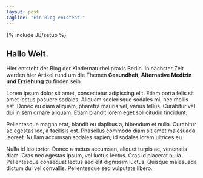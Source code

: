 ```yaml
---
layout: post
tagline: "Ein Blog entsteht."
---
```

{% include JB/setup %}

## Hallo Welt.

Hier entsteht der Blog der Kindernaturheilpraxis Berlin.
In nächster Zeit werden hier Artikel rund um die Themen **Gesundheit, Alternative Medizin und Erziehung** zu finden sein.

Lorem ipsum dolor sit amet, consectetur adipiscing elit. Etiam porta felis sit amet lectus posuere sodales. Aliquam scelerisque sodales mi, nec mollis est. Donec eu diam aliquam, pharetra mauris vel, varius tellus. Curabitur vel dui in sem ornare aliquam. Etiam blandit lorem eget sollicitudin tincidunt.

Pellentesque magna erat, blandit eu dapibus a, bibendum et nulla. Curabitur ac egestas leo, a facilisis est. Phasellus commodo diam sit amet malesuada laoreet. Nullam accumsan sodales sapien, id sodales lorem ultrices eu.

Nulla id leo tortor. Donec a metus accumsan, aliquet turpis ac, venenatis diam. Cras nec egestas ipsum, vel luctus lectus. Cras id placerat nulla. Pellentesque consequat lectus sed elit dignissim luctus. Quisque malesuada dictum dui vel convallis. Pellentesque sed vulputate libero.


